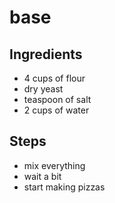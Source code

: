 # base

## Ingredients
- 4 cups of flour
- dry yeast
- teaspoon of salt
- 2 cups of water

## Steps
- mix everything
- wait a bit
- start making pizzas

